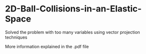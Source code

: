 # 2D-Ball-Collisions-in-an-Elastic-Space

Solved the problem with too many variables using vector projection techniques

More information explained in the .pdf file
